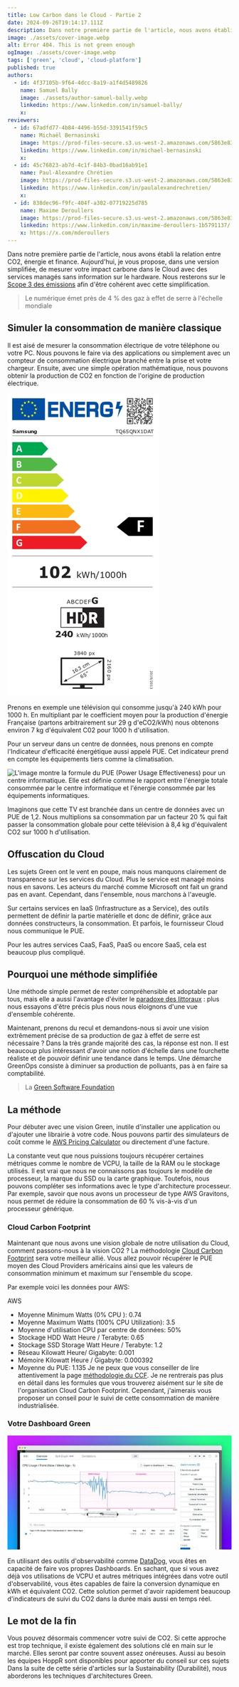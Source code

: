```yaml
---
title: Low Carbon dans le Cloud - Partie 2
date: 2024-09-26T19:14:17.111Z
description: Dans notre première partie de l'article, nous avons établi la relation entre CO2, énergie et finance. Aujourd'hui, je vous propose, dans une version simplifiée, de mesurer votre impact carbone dans le
image: ./assets/cover-image.webp
alt: Error 404. This is not green enough
ogImage: ./assets/cover-image.webp
tags: ['green', 'cloud', 'cloud-platform']
published: true
authors:
  - id: 4f37105b-9f64-4dcc-8a19-a1f4d5489826
    name: Samuel Bally
    image: ./assets/author-samuel-bally.webp
    linkedin: https://www.linkedin.com/in/samuel-bally/
    x: 
reviewers:
  - id: 67adfd77-4b84-4496-b55d-3391541f59c5
    name: Michaël Bernasinski
    image: https://prod-files-secure.s3.us-west-2.amazonaws.com/5863e833-64f2-4f13-9f7a-2c92c72b5bbf/82ebd0fe-de28-43f3-ab7b-0431af41baad/Photo_HoppR.png?X-Amz-Algorithm=AWS4-HMAC-SHA256&X-Amz-Content-Sha256=UNSIGNED-PAYLOAD&X-Amz-Credential=AKIAT73L2G45HZZMZUHI%2F20240926%2Fus-west-2%2Fs3%2Faws4_request&X-Amz-Date=20240926T191417Z&X-Amz-Expires=3600&X-Amz-Signature=9a6ac271ef20e015de8631306a9a3d9ee599b8bd6515bc6660813db235ccc1f1&X-Amz-SignedHeaders=host&x-id=GetObject
    linkedin: https://www.linkedin.com/in/michael-bernasinski
    x: 
  - id: 45c76823-ab7d-4c1f-84b3-0bad16ab91e1
    name: Paul-Alexandre Chrétien
    image: https://prod-files-secure.s3.us-west-2.amazonaws.com/5863e833-64f2-4f13-9f7a-2c92c72b5bbf/c4f79dcc-a6ed-4a79-9947-416b33e5b90a/Photo_Profil_CV_1200px_%2813%29.png?X-Amz-Algorithm=AWS4-HMAC-SHA256&X-Amz-Content-Sha256=UNSIGNED-PAYLOAD&X-Amz-Credential=AKIAT73L2G45HZZMZUHI%2F20240926%2Fus-west-2%2Fs3%2Faws4_request&X-Amz-Date=20240926T191416Z&X-Amz-Expires=3600&X-Amz-Signature=54de1d32f7760312fb5a03455f51114ce13ce45c879f9cc601adc7b39a29b9f8&X-Amz-SignedHeaders=host&x-id=GetObject
    linkedin: https://www.linkedin.com/in/paulalexandrechretien/
    x: 
  - id: 838dec96-f9fc-404f-a302-07719225d785
    name: Maxime Deroullers
    image: https://prod-files-secure.s3.us-west-2.amazonaws.com/5863e833-64f2-4f13-9f7a-2c92c72b5bbf/c69d0b59-558d-4e48-879f-bea3fec1fdef/Linkedin_Profile.png?X-Amz-Algorithm=AWS4-HMAC-SHA256&X-Amz-Content-Sha256=UNSIGNED-PAYLOAD&X-Amz-Credential=AKIAT73L2G45HZZMZUHI%2F20240926%2Fus-west-2%2Fs3%2Faws4_request&X-Amz-Date=20240926T191416Z&X-Amz-Expires=3600&X-Amz-Signature=ffc2acf38d64db342f06c5554d8cbc0a7da3f6ab5effba78949ba08d7fca35a7&X-Amz-SignedHeaders=host&x-id=GetObject
    linkedin: https://www.linkedin.com/in/maxime-deroullers-1b5791137/
    x: https://x.com/mderoullers
---
```


<!-- markdownlint-disable-file -->


Dans notre première partie de l'article, nous avons établi la relation entre CO2, énergie et finance. Aujourd'hui, je vous propose, dans une version simplifiée, de mesurer votre impact carbone dans le Cloud avec des services managés sans information sur le hardware. Nous resterons sur le [Scope 3 des émissions](https://globalclimateinitiatives.com/e-brochures-connaissances/scope/) afin d'être cohérent avec cette simplification.

> Le numérique émet près de 4 % des gaz à effet de serre à l'échelle mondiale

## Simuler la consommation de manière classique

Il est aisé de mesurer la consommation électrique de votre téléphone ou votre PC. Nous pouvons le faire via des applications ou simplement avec un compteur de consommation électrique branché entre la prise et votre chargeur. Ensuite, avec une simple opération mathématique, nous pouvons obtenir la production de CO2 en fonction de l'origine de production électrique.

![Exemple d’étiquette énergétique](./assets/img1.webp)

Prenons en exemple une télévision qui consomme jusqu'à 240 kWh pour 1000 h. En multipliant par le coefficient moyen pour la production d'énergie Française (partons arbitrairement sur 29 g d'eCO2/kWh) nous obtenons environ 7 kg d'équivalent C02 pour 1000 h d'utilisation.

Pour un serveur dans un centre de données, nous prenons en compte l'Indicateur d'efficacité énergétique aussi appelé PUE. Cet indicateur prend en compte les équipements tiers comme la climatisation.

![L'image montre la formule du PUE (Power Usage Effectiveness) pour un centre informatique. Elle est définie comme le rapport entre l'énergie totale consommée par le centre informatique et l'énergie consommée par les équipements informatiques.](https://prod-files-secure.s3.us-west-2.amazonaws.com/5863e833-64f2-4f13-9f7a-2c92c72b5bbf/7dbbc970-dea0-42ec-a9e1-168e6a7cf8b6/Limage_montre_la_formule_du_PUE_%28Power_Usage_Effectiveness%29_pour_un_centre_informatique._Elle_est_definie_comme_le_rapport_entre_lenergie_totale_consommee_par_le_centre_informatique_et_lenergie.png?X-Amz-Algorithm=AWS4-HMAC-SHA256&X-Amz-Content-Sha256=UNSIGNED-PAYLOAD&X-Amz-Credential=AKIAT73L2G45HZZMZUHI%2F20240926%2Fus-west-2%2Fs3%2Faws4_request&X-Amz-Date=20240926T191415Z&X-Amz-Expires=3600&X-Amz-Signature=c3552ce9e5737e4aec85099b1578a78bc667e33b8a6bb39746253b97d91c220a&X-Amz-SignedHeaders=host&x-id=GetObject)

Imaginons que cette TV est branchée dans un centre de données avec un PUE de 1,2. Nous multiplions sa consommation par un facteur 20 % qui fait passer la consommation globale pour cette télévision à 8,4 kg d'équivalent CO2 sur 1000 h d'utilisation.

## Offuscation du Cloud

Les sujets Green ont le vent en poupe, mais nous manquons clairement de transparence sur les services du Cloud. Plus le service est managé moins nous en savons. Les acteurs du marché comme Microsoft ont fait un grand pas en avant. Cependant, dans l'ensemble, nous marchons à l'aveugle.

Sur certains services en IaaS (Infrastructure as a Service), des outils permettent de définir la partie matérielle et donc de définir, grâce aux données constructeurs, la consommation. Et parfois, le fournisseur Cloud nous communique le PUE.

Pour les autres services CaaS, FaaS, PaaS ou encore SaaS, cela est beaucoup plus compliqué.

## Pourquoi une méthode simplifiée

Une méthode simple permet de rester compréhensible et adoptable par tous, mais elle a aussi l'avantage d'éviter le [paradoxe des littoraux](https://fr.wikipedia.org/wiki/Paradoxe_du_littoral#:~:text=Le%20paradoxe%20du%20littoral%20est,a%20pas%20de%20longueur%20d%C3%A9finie.) : plus nous essayons d'être précis plus nous nous éloignons d'une vue d'ensemble cohérente.

Maintenant, prenons du recul et demandons-nous si avoir une vision extrêmement précise de sa production de gaz à effet de serre est nécessaire ? Dans la très grande majorité des cas, la réponse est non. Il est beaucoup plus intéressant d'avoir une notion d'échelle dans une fourchette réaliste et de pouvoir définir une tendance dans le temps. Une démarche GreenOps consiste à diminuer sa production de polluants, pas à en faire sa comptabilité.

> La [Green Software Foundation](https://greensoftware.foundation/)

## La méthode

Pour débuter avec une vision Green, inutile d'installer une application ou d'ajouter une librairie à votre code. Nous pouvons partir des simulateurs de coût comme le [AWS Pricing Calculator](https://calculator.aws/#/) ou directement d'une facture.

La constante veut que nous puissions toujours récupérer certaines métriques comme le nombre de VCPU, la taille de la RAM ou le stockage utilisés. Il est vrai que nous ne connaissons pas toujours le modèle de processeur, la marque du SSD ou la carte graphique. Toutefois, nous pouvons compléter ses informations avec le type d'architecture processeur. Par exemple, savoir que nous avons un processeur de type AWS Gravitons, nous permet de réduire la consommation de 60 % vis-à-vis d'un processeur générique.

### Cloud Carbon Footprint

Maintenant que nous avons une vision globale de notre utilisation du Cloud, comment passons-nous à la vision CO2 ? La méthodologie [Cloud Carbon Footprint](https://www.cloudcarbonfootprint.org/docs/methodology/) sera votre meilleur allié. Vous allez pouvoir récupérer le PUE moyen des Cloud Providers américains ainsi que les valeurs de consommation minimum et maximum sur l'ensemble du scope.

Par exemple voici les données pour AWS:

AWS

- Moyenne Minimum Watts (0% CPU ): 0.74
- Moyenne Maximum Watts (100% CPU Utilization): 3.5
- Moyenne d'utilisation CPU par centre de données: 50%
- Stockage HDD Watt Heure / Terabyte: 0.65
- Stockage SSD Storage Watt Heure / Terabyte: 1.2
- Réseau Kilowatt Heure/ Gigabyte: 0.001
- Mémoire Kilowatt Heure / Gigabyte: 0.000392
- Moyenne du PUE: 1.135
Je ne peux que vous conseiller de lire attentivement la page [méthodologie du CCF](https://www.cloudcarbonfootprint.org/docs/methodology). Je ne rentrerais pas plus en détail dans les formules que vous trouverez aisément sur le site de l'organisation Cloud Carbon Footprint. Cependant, j'aimerais vous proposer un conseil pour le suivi de cette consommation de manière industrialisée.

### Votre Dashboard Green

![Dashboard DataDog](./assets/img2.webp)

En utilisant des outils d'observabilité comme [DataDog](https://www.datadoghq.com/), vous êtes en capacité de faire vos propres Dashboards. En sachant, que si vous avez déjà vos utilisations de VCPU et autres métriques intégrées dans votre outil d'observabilité, vous êtes capables de faire la conversion dynamique en kWh et équivalent CO2. Cette solution permet d'avoir rapidement beaucoup d'indicateurs de suivi du CO2 dans la durée mais aussi en temps réel.

## Le mot de la fin

Vous pouvez désormais commencer votre suivi de CO2. Si cette approche est trop technique, il existe également des solutions clé en main sur le marché. Elles seront par contre souvent assez onéreuses.  Aussi au besoin les équipes HoppR sont disponibles pour apporter du conseil sur ces sujets
Dans la suite de cette série d'articles sur la Sustainability (Durabilité), nous aborderons les techniques d'architectures Green.



